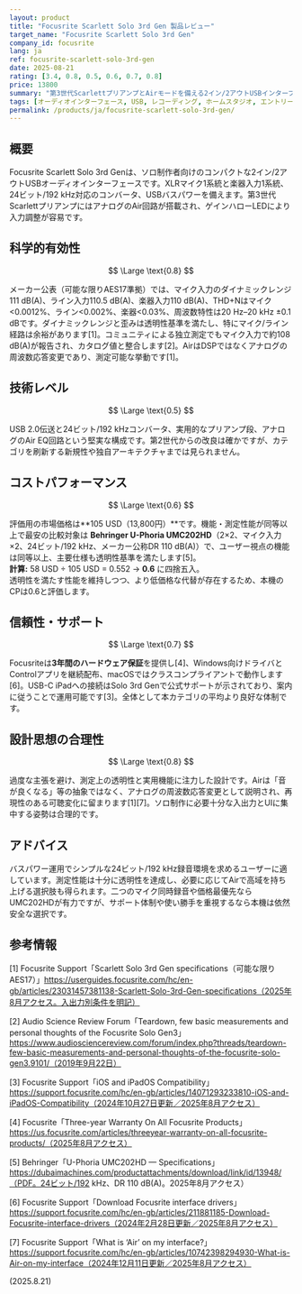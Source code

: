 ```yaml
---
layout: product
title: "Focusrite Scarlett Solo 3rd Gen 製品レビュー"
target_name: "Focusrite Scarlett Solo 3rd Gen"
company_id: focusrite
lang: ja
ref: focusrite-scarlett-solo-3rd-gen
date: 2025-08-21
rating: [3.4, 0.8, 0.5, 0.6, 0.7, 0.8]
price: 13800
summary: "第3世代ScarlettプリアンプとAirモードを備える2イン/2アウトUSBインターフェース。ホーム用途で透明性基準を満たす測定性能を提供します"
tags: [オーディオインターフェース, USB, レコーディング, ホームスタジオ, エントリー]
permalink: /products/ja/focusrite-scarlett-solo-3rd-gen/
---
```


## 概要

Focusrite Scarlett Solo 3rd Genは、ソロ制作者向けのコンパクトな2イン/2アウトUSBオーディオインターフェースです。XLRマイク1系統と楽器入力1系統、24ビット/192 kHz対応のコンバータ、USBバスパワーを備えます。第3世代ScarlettプリアンプにはアナログのAir回路が搭載され、ゲインハローLEDにより入力調整が容易です。

## 科学的有効性

$$ \Large \text{0.8} $$

メーカー公表（可能な限りAES17準拠）では、マイク入力のダイナミックレンジ111 dB(A)、ライン入力110.5 dB(A)、楽器入力110 dB(A)、THD+Nはマイク<0.0012%、ライン<0.002%、楽器<0.03%、周波数特性は20 Hz–20 kHz ±0.1 dBです。ダイナミックレンジと歪みは透明性基準を満たし、特にマイク/ライン経路は余裕があります[1]。コミュニティによる独立測定でもマイク入力で約108 dB(A)が報告され、カタログ値と整合します[2]。AirはDSPではなくアナログの周波数応答変更であり、測定可能な挙動です[1]。

## 技術レベル

$$ \Large \text{0.5} $$

USB 2.0伝送と24ビット/192 kHzコンバータ、実用的なプリアンプ段、アナログのAir EQ回路という堅実な構成です。第2世代からの改良は確かですが、カテゴリを刷新する新規性や独自アーキテクチャまでは見られません。

## コストパフォーマンス

$$ \Large \text{0.6} $$

評価用の市場価格は**105 USD（13,800円）**です。機能・測定性能が同等以上で最安の比較対象は **Behringer U-Phoria UMC202HD**（2×2、マイク入力×2、24ビット/192 kHz、メーカー公称DR 110 dB(A)）で、ユーザー視点の機能は同等以上、主要仕様も透明性基準を満たします[5]。  
**計算:** 58 USD ÷ 105 USD = 0.552 → **0.6** に四捨五入。  
透明性を満たす性能を維持しつつ、より低価格な代替が存在するため、本機のCPは0.6と評価します。

## 信頼性・サポート

$$ \Large \text{0.7} $$

Focusriteは**3年間のハードウェア保証**を提供し[4]、Windows向けドライバとControlアプリを継続配布、macOSではクラスコンプライアントで動作します[6]。USB-C iPadへの接続はSolo 3rd Genで公式サポートが示されており、案内に従うことで運用可能です[3]。全体として本カテゴリの平均より良好な体制です。

## 設計思想の合理性

$$ \Large \text{0.8} $$

過度な主張を避け、測定上の透明性と実用機能に注力した設計です。Airは「音が良くなる」等の抽象ではなく、アナログの周波数応答変更として説明され、再現性のある可聴変化に留まります[1][7]。ソロ制作に必要十分な入出力とUIに集中する姿勢は合理的です。

## アドバイス

バスパワー運用でシンプルな24ビット/192 kHz録音環境を求めるユーザーに適しています。測定性能は十分に透明性を達成し、必要に応じてAirで高域を持ち上げる選択肢も得られます。二つのマイク同時録音や価格最優先ならUMC202HDが有力ですが、サポート体制や使い勝手を重視するなら本機は依然安全な選択です。

## 参考情報

[1] Focusrite Support「Scarlett Solo 3rd Gen specifications（可能な限りAES17）」https://userguides.focusrite.com/hc/en-gb/articles/23031457381138-Scarlett-Solo-3rd-Gen-specifications（2025年8月アクセス。入出力別条件を明記）

[2] Audio Science Review Forum「Teardown, few basic measurements and personal thoughts of the Focusrite Solo Gen3」https://www.audiosciencereview.com/forum/index.php?threads/teardown-few-basic-measurements-and-personal-thoughts-of-the-focusrite-solo-gen3.9101/（2019年9月22日）

[3] Focusrite Support「iOS and iPadOS Compatibility」https://support.focusrite.com/hc/en-gb/articles/14071293233810-iOS-and-iPadOS-Compatibility（2024年10月27日更新／2025年8月アクセス）

[4] Focusrite「Three-year Warranty On All Focusrite Products」https://us.focusrite.com/articles/threeyear-warranty-on-all-focusrite-products/（2025年8月アクセス）

[5] Behringer「U-Phoria UMC202HD — Specifications」https://dubaimachines.com/productattachments/download/link/id/13948/（PDF。24ビット/192 kHz、DR 110 dB(A)。2025年8月アクセス）

[6] Focusrite Support「Download Focusrite interface drivers」https://support.focusrite.com/hc/en-gb/articles/211881185-Download-Focusrite-interface-drivers（2024年2月28日更新／2025年8月アクセス）

[7] Focusrite Support「What is ‘Air’ on my interface?」https://support.focusrite.com/hc/en-gb/articles/10742398294930-What-is-Air-on-my-interface（2024年12月11日更新／2025年8月アクセス）

(2025.8.21)

